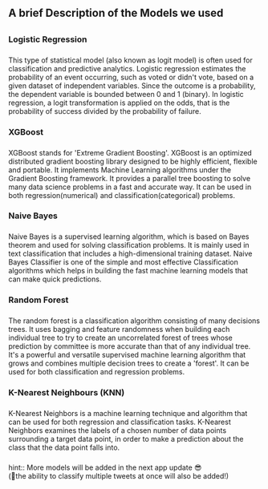 ##  A brief Description of the Models we used
##

### Logistic Regression
###
This type of statistical model (also known as logit model) is often used for classification and predictive analytics. Logistic regression estimates the probability of an event occurring, such as voted or didn't vote, based on a given dataset of independent variables. Since the outcome is a probability, the dependent variable is bounded between 0 and 1 (binary). In logistic regression, a logit transformation is applied on the odds, that is the probability of success divided by the probability of failure.
###

### XGBoost
###
XGBoost stands for 'Extreme Gradient Boosting'. XGBoost is an optimized distributed gradient boosting library designed to be highly efficient, flexible and portable. It implements Machine Learning algorithms under the Gradient Boosting framework. It provides a parallel tree boosting to solve many data science problems in a fast and accurate way. It can be used in both regression(numerical) and classification(categorical) problems.
###

### Naive Bayes
###
Naive Bayes is a supervised learning algorithm, which is based on Bayes theorem and used for solving classification problems.
It is mainly used in text classification that includes a high-dimensional training dataset.
Naive Bayes Classifier is one of the simple and most effective Classification algorithms which helps in building the fast machine learning models that can make quick predictions.
###

### Random Forest
###
The random forest is a classification algorithm consisting of many decisions trees. It uses bagging and feature randomness when building each individual tree to try to create an uncorrelated forest of trees whose prediction by committee is more accurate than that of any individual tree. It's a powerful and versatile supervised machine learning algorithm that grows and combines multiple decision trees to create a 'forest'. It can be used for both classification and regression problems.
###

### K-Nearest Neighbours (KNN)
###
K-Nearest Neighbors is a machine learning technique and algorithm that can be used for both regression and classification tasks. K-Nearest Neighbors examines the labels of a chosen number of data points surrounding a target data point, in order to make a prediction about the class that the data point falls into.
###

###
###
###
###
hint::  More models will be added in the next app update :sunglasses:\
(:muscle:the ability to classify multiple tweets at once will also be added!)
